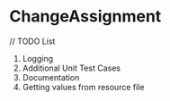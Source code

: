 # ChangeAssignment

// TODO List
1. Logging
2. Additional Unit Test Cases
3. Documentation
4. Getting values from resource file
